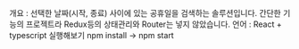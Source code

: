 개요 : 선택한 날짜(시작, 종료) 사이에 있는 공휴일을 검색하는 솔루션입니다. 간단한 기능의  프로젝트라 Redux등의 상태관리와 Router는 넣지 않았습니다. 
언어 : React + typescript
실행해보기 npm install -> npm start
